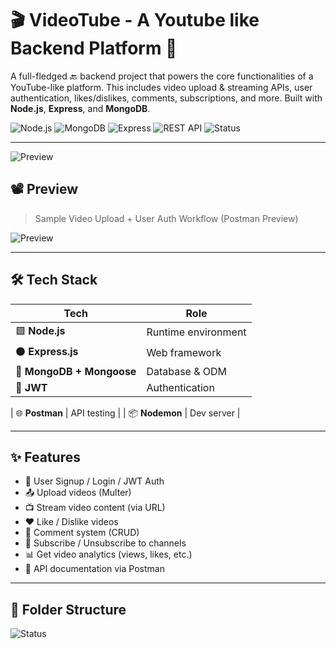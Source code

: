 # 🎬 VideoTube - A Youtube like Backend Platform 🚀

A full-fledged 🔙 backend project that powers the core functionalities of a YouTube-like platform. This includes video upload & streaming APIs, user authentication, likes/dislikes, comments, subscriptions, and more. Built with **Node.js**, **Express**, and **MongoDB**.

![Node.js](https://img.shields.io/badge/Node.js-339933?style=for-the-badge&logo=nodedotjs&logoColor=white)
![MongoDB](https://img.shields.io/badge/MongoDB-4EA94B?style=for-the-badge&logo=mongodb&logoColor=white)
![Express](https://img.shields.io/badge/Express.js-000000?style=for-the-badge&logo=express&logoColor=white)
![REST API](https://img.shields.io/badge/API-RESTful-blue?style=for-the-badge)
![Status](https://img.shields.io/badge/status-Under%20Development-yellow)

---
![Preview](https://substackcdn.com/image/fetch/$s_!RUXi!,w_1456,c_limit,f_webp,q_auto:good,fl_lossy/https%3A%2F%2Fsubstack-post-media.s3.amazonaws.com%2Fpublic%2Fimages%2F2a933717-1d59-46a6-ba51-76e24ae048fc_1280x1502.gif)


## 📽️ Preview

> Sample Video Upload + User Auth Workflow (Postman Preview)

![Preview](https://media.giphy.com/media/3orieY2aXjHZzv3XFe/giphy.gif)

---

## 🛠️ Tech Stack

| Tech | Role |
|------|------|
| 🟩 **Node.js** | Runtime environment |
| ⚫ **Express.js** | Web framework |
| 🍃 **MongoDB + Mongoose** | Database & ODM |
| 🔐 **JWT** | Authentication |

| 🌐 **Postman** | API testing |
| 📦 **Nodemon** | Dev server |

---

## ✨ Features

- 🧑 User Signup / Login / JWT Auth
- 📤 Upload videos (Multer)
- 📺 Stream video content (via URL)
- ❤️ Like / Dislike videos
- 💬 Comment system (CRUD)
- 🔔 Subscribe / Unsubscribe to channels
- 📊 Get video analytics (views, likes, etc.)
- 🧾 API documentation via Postman

---

## 📁 Folder Structure

![Status](https://img.shields.io/badge/status-Under%20Development-yellow)
